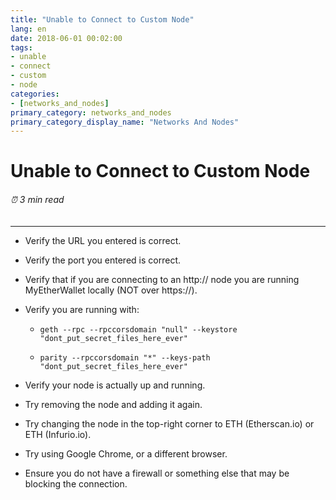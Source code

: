```yaml
---
title: "Unable to Connect to Custom Node"
lang: en
date: 2018-06-01 00:02:00
tags:
- unable
- connect
- custom
- node
categories:
- [networks_and_nodes]
primary_category: networks_and_nodes
primary_category_display_name: "Networks And Nodes"
---
```


# __Unable to Connect to Custom Node__
###### ⏰ 3 min read
***

* Verify the URL you entered is correct.

* Verify the port you entered is correct.

* Verify that if you are connecting to an http:// node you are running MyEtherWallet locally (NOT over https://).

* Verify you are running with:

    * `geth --rpc --rpccorsdomain "null" --keystore "dont_put_secret_files_here_ever"`

    * `parity --rpccorsdomain "*" --keys-path "dont_put_secret_files_here_ever"`
    
* Verify your node is actually up and running.

* Try removing the node and adding it again.

* Try changing the node in the top-right corner to ETH (Etherscan.io) or ETH (Infurio.io).

* Try using Google Chrome, or a different browser.

* Ensure you do not have a firewall or something else that may be blocking the connection.
